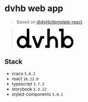 # dvhb web app

> Based on [@dvhb/template-react](https://github.com/dvhb/template-react).

> ![logo](./app-logo.svg)

## Stack

- craco `5.6.2`
- react `16.12.0`
- typescript `3.7.2`
- storybook `5.3.12`
- styled-components `5.0.1`
